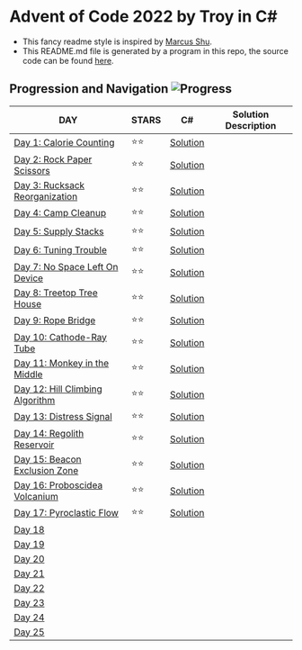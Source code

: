 # Advent of Code 2022 by Troy in C#
- This fancy readme style is inspired by [Marcus Shu](https://github.com/shulkx/advent-of-code/tree/main/adventofcode2022).
- This README.md file is generated by a program in this repo, the source code can be found [here](./README.md-Updater/Program.cs).

## Progression and Navigation    ![Progress](https://progress-bar.dev/17/?scale=25&title=Days&width=240&suffix=/25)

| DAY                                                          | STARS | C#                            | Solution Description |
| ------------------------------------------------------------ | ----- | ----------------------------- | -------------------- |
| [Day 1: Calorie Counting](https://adventofcode.com/2022/day/1)             | ⭐️⭐️ | [Solution](./Day_01/Day_1_Calorie_Counting.cs)              |                      |
| [Day 2: Rock Paper Scissors](https://adventofcode.com/2022/day/2)          | ⭐️⭐️ | [Solution](./Day_02/Day_2_Rock_Paper_Scissors.cs)           |                      |
| [Day 3: Rucksack Reorganization](https://adventofcode.com/2022/day/3)      | ⭐️⭐️ | [Solution](./Day_03/Day_3_Rucksack_Reorganization.cs)       |                      |
| [Day 4: Camp Cleanup](https://adventofcode.com/2022/day/4)                 | ⭐️⭐️ | [Solution](./Day_04/Day_4_Camp_Cleanup.cs)                  |                      |
| [Day 5: Supply Stacks](https://adventofcode.com/2022/day/5)                | ⭐️⭐️ | [Solution](./Day_05/Day_5_Supply_Stacks.cs)                 |                      |
| [Day 6: Tuning Trouble](https://adventofcode.com/2022/day/6)               | ⭐️⭐️ | [Solution](./Day_06/Day_6_Tuning_Trouble.cs)                |                      |
| [Day 7: No Space Left On Device](https://adventofcode.com/2022/day/7)      | ⭐️⭐️ | [Solution](./Day_07/Day_7.cs)                               |                      |
| [Day 8: Treetop Tree House](https://adventofcode.com/2022/day/8)           | ⭐️⭐️ | [Solution](./Day_08/Day_8.cs)                               |                      |
| [Day 9: Rope Bridge](https://adventofcode.com/2022/day/9)                  | ⭐️⭐️ | [Solution](./Day_09/Day_9.cs)                               |                      |
| [Day 10: Cathode-Ray Tube](https://adventofcode.com/2022/day/10)           | ⭐️⭐️ | [Solution](./Day_10/Day_10.cs)                              |                      |
| [Day 11: Monkey in the Middle](https://adventofcode.com/2022/day/11)       | ⭐️⭐️ | [Solution](./Day_11/Day_11.cs)                              |                      |
| [Day 12: Hill Climbing Algorithm](https://adventofcode.com/2022/day/12)    | ⭐️⭐️ | [Solution](./Day_12/Day_12.cs)                              |                      |
| [Day 13: Distress Signal](https://adventofcode.com/2022/day/13)            | ⭐️⭐️ | [Solution](./Day_13/Day_13.cs)                              |                      |
| [Day 14: Regolith Reservoir](https://adventofcode.com/2022/day/14)         | ⭐️⭐️ | [Solution](./Day_14/Day_14.cs)                              |                      |
| [Day 15: Beacon Exclusion Zone](https://adventofcode.com/2022/day/15)      | ⭐️⭐️ | [Solution](./Day_15/Day_15.cs)                              |                      |
| [Day 16: Proboscidea Volcanium](https://adventofcode.com/2022/day/16)      | ⭐️⭐️ | [Solution](./Day_16/Day_16.cs)                              |                      |
| [Day 17: Pyroclastic Flow](https://adventofcode.com/2022/day/17)           | ⭐️⭐️ | [Solution](./Day_17/Day_17.cs)                              |                      |
| [Day 18](https://adventofcode.com/2022/day/18)              |       |                               |                      |
| [Day 19](https://adventofcode.com/2022/day/19)              |       |                               |                      |
| [Day 20](https://adventofcode.com/2022/day/20)              |       |                               |                      |
| [Day 21](https://adventofcode.com/2022/day/21)              |       |                               |                      |
| [Day 22](https://adventofcode.com/2022/day/22)              |       |                               |                      |
| [Day 23](https://adventofcode.com/2022/day/23)              |       |                               |                      |
| [Day 24](https://adventofcode.com/2022/day/24)              |       |                               |                      |
| [Day 25](https://adventofcode.com/2022/day/25)              |       |                               |                      |

